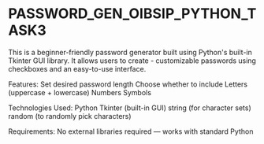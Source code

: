 # PASSWORD_GEN_OIBSIP_PYTHON_TASK3
This is a beginner-friendly password generator built using Python's built-in Tkinter GUI library. It allows users to create - customizable passwords using checkboxes and an easy-to-use interface.  

Features:
Set desired password length
Choose whether to include
Letters (uppercase + lowercase)
Numbers 
Symbols 

Technologies Used:
Python 
Tkinter (built-in GUI)
string (for character sets)
random (to randomly pick characters)

Requirements:
No external libraries required — works with standard Python
